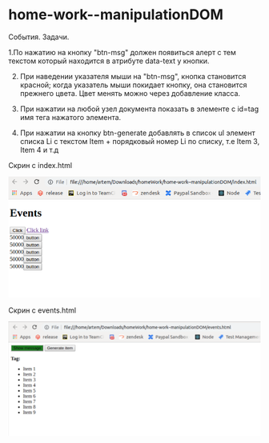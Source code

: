 # home-work--manipulationDOM

События. Задачи.


1.По нажатию на кнопку "btn-msg" должен появиться алерт с тем текстом который находится в атрибуте data-text у кнопки.

2. При наведении указателя мыши на "btn-msg", кнопка становится красной; когда указатель мыши покидает кнопку, она становится прежнего цвета. Цвет менять можно через добавление класса.

3. При нажатии на любой узел документа показать в элементе с id=tag имя тега нажатого элемента.

4. При нажатии на кнопку btn-generate добавлять в список ul элемент списка Li с текстом Item + порядковый номер Li по списку, т.е Item 3, Item 4 и т.д 



Скрин с index.html

![alt text](index.png)​


Скрин с events.html

![alt text](imgEvent.png)​
